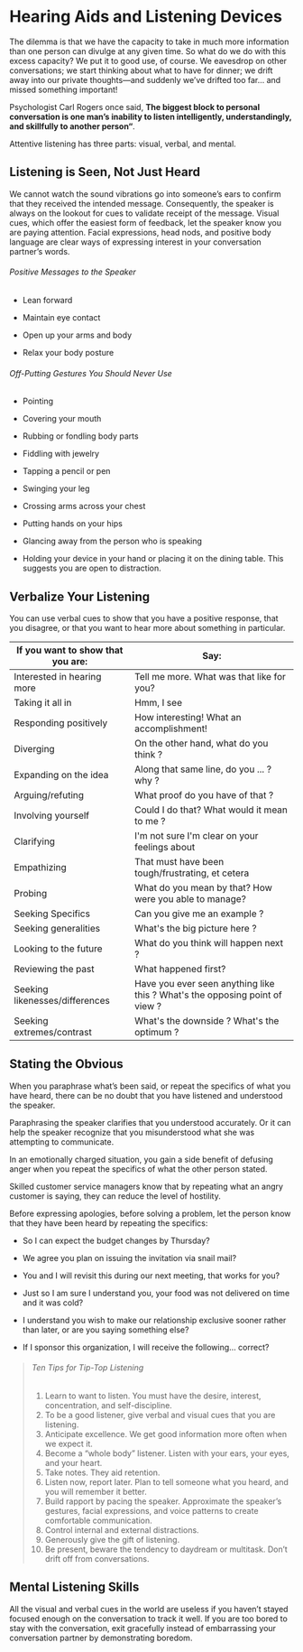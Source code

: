 # Hearing Aids and Listening Devices

The dilemma is that we have the capacity to take in much more information than one person can divulge at any given time. So what do we do with this excess capacity? We put it to good use, of course. We eavesdrop on other conversations; we start thinking about what to have for dinner; we drift away into our private thoughts—and suddenly we’ve drifted too far… and missed something important!

Psychologist Carl Rogers once said, **The biggest block to personal conversation is one man’s inability to listen intelligently, understandingly, and skillfully to another person“**.

Attentive listening has three parts: visual, verbal, and mental.

## Listening is Seen, Not Just Heard

We cannot watch the sound vibrations go into someone’s ears to confirm that they received the intended message. Consequently, the speaker is always on the lookout for cues to validate receipt of the message. Visual cues, which offer the easiest form of feedback, let the speaker know you are paying attention. Facial expressions, head nods, and positive body language are clear ways of expressing interest in your conversation partner’s words.

###### Positive Messages to the Speaker

- Lean forward

- Maintain eye contact

- Open up your arms and body

- Relax your body posture

###### Off-Putting Gestures You Should Never Use

- Pointing

- Covering your mouth

- Rubbing or fondling body parts

- Fiddling with jewelry

- Tapping a pencil or pen

- Swinging your leg

- Crossing arms across your chest

- Putting hands on your hips

- Glancing away from the person who is speaking

- Holding your device in your hand or placing it on the dining table. This suggests you are open to distraction.

## Verbalize Your Listening

You can use verbal cues to show that you have a positive response, that you disagree, or that you want to hear more about something in particular.

| If you want to show that you are: | Say:                                                                        |
| --------------------------------- | --------------------------------------------------------------------------- |
| Interested in hearing more        | Tell me more. What was that like for you?                                   |
| Taking it all in                  | Hmm, I see                                                                  |
| Responding positively             | How interesting! What an accomplishment!                                    |
| Diverging                         | On the other hand, what do you think ?                                      |
| Expanding on the idea             | Along that same line, do you ... ? why ?                                    |
| Arguing/refuting                  | What proof do you have of that ?                                            |
| Involving yourself                | Could I do that? What would it mean to me ?                                 |
| Clarifying                        | I'm not sure I'm clear on your feelings about                               |
| Empathizing                       | That must have been tough/frustrating, et cetera                            |
| Probing                           | What do you mean by that? How were you able to manage?                      |
| Seeking Specifics                 | Can you give me an example ?                                                |
| Seeking generalities              | What's the big picture here ?                                               |
| Looking to the future             | What do you think will happen next ?                                        |
| Reviewing the past                | What happened first?                                                        |
| Seeking likenesses/differences    | Have you ever seen anything like this ? What's the opposing point of view ? |
| Seeking extremes/contrast         | What's the downside ? What's the optimum ?                                  |

## Stating the Obvious

When you paraphrase what’s been said, or repeat the specifics of what you have heard, there can be no doubt that you have listened and understood the speaker.

Paraphrasing the speaker clarifies that you understood accurately. Or it can help the speaker recognize that you misunderstood what she was attempting to communicate.

In an emotionally charged situation, you gain a side benefit of defusing anger when you repeat the specifics of what the other person stated.

Skilled customer service managers know that by repeating what an angry customer is saying, they can reduce the level of hostility.

Before expressing apologies, before solving a problem, let the person know that they have been heard by repeating the specifics:

- So I can expect the budget changes by Thursday?

- We agree you plan on issuing the invitation via snail mail?

- You and I will revisit this during our next meeting, that works for you?

- Just so I am sure I understand you, your food was not delivered on time and it was cold?

- I understand you wish to make our relationship exclusive sooner rather than later, or are you saying something else?

- If I sponsor this organization, I will receive the following… correct?

> ###### Ten Tips for Tip-Top Listening
> 
> 1. Learn to want to listen. You must have the desire, interest, concentration, and self-discipline.
> 2. To be a good listener, give verbal and visual cues that you are listening.
> 3. Anticipate excellence. We get good information more often when we expect it.
> 4. Become a “whole body” listener. Listen with your ears, your eyes, and your heart.
> 5. Take notes. They aid retention.
> 6. Listen now, report later. Plan to tell someone what you heard, and you will remember it better.
> 7. Build rapport by pacing the speaker. Approximate the speaker’s gestures, facial expressions, and voice patterns to create comfortable communication.
> 8. Control internal and external distractions.
> 9. Generously give the gift of listening.
> 10. Be present, beware the tendency to daydream or multitask. Don’t drift off from conversations.

## Mental Listening Skills

All the visual and verbal cues in the world are useless if you haven’t stayed focused enough on the conversation to track it well. If you are too bored to stay with the conversation, exit gracefully instead of embarrassing your conversation partner by demonstrating boredom.

